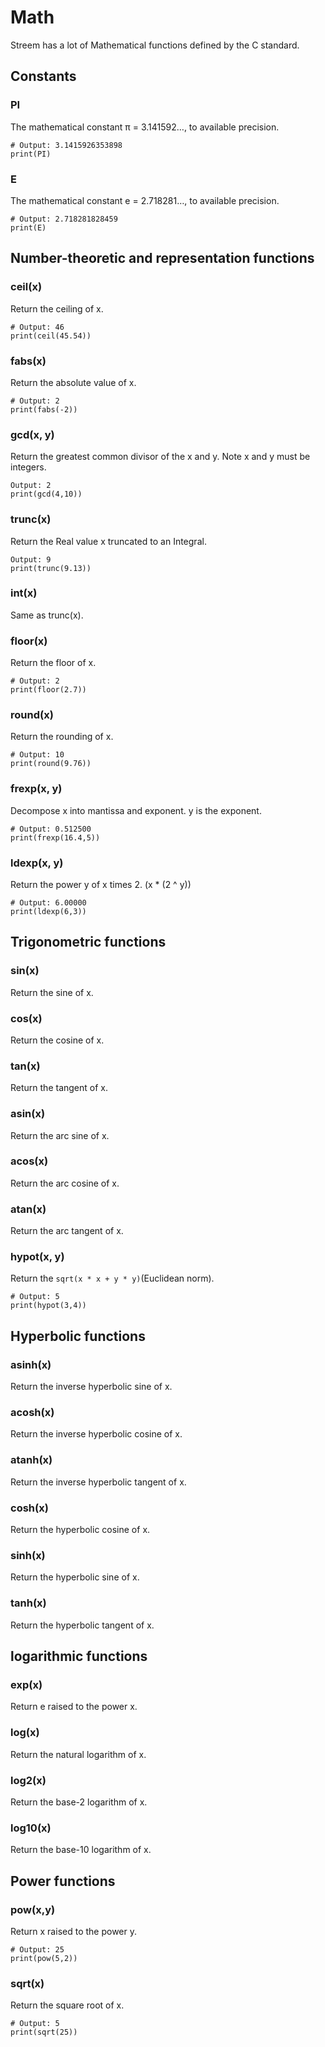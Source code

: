 # Math

Streem has a lot of Mathematical functions defined by the C standard.

## Constants

### PI

The mathematical constant π = 3.141592…, to available precision.

```
# Output: 3.1415926353898
print(PI)
```

### E

The mathematical constant e = 2.718281…, to available precision.

```
# Output: 2.718281828459
print(E)
```

## Number-theoretic and representation functions

### ceil(x)

Return the ceiling of x.

```
# Output: 46
print(ceil(45.54))
```

### fabs(x)

Return the absolute value of x.

```
# Output: 2
print(fabs(-2))
```

### gcd(x, y)

Return the greatest common divisor of the x and y. Note x and y must be integers.

```
Output: 2
print(gcd(4,10))
```

### trunc(x)

Return the Real value x truncated to an Integral.

```
Output: 9
print(trunc(9.13))
```

### int(x)

Same as trunc(x).

### floor(x)

Return the floor of x.

```
# Output: 2
print(floor(2.7))
```

### round(x)

Return the rounding of x.

```
# Output: 10
print(round(9.76))
```

### frexp(x, y)

Decompose x into mantissa and exponent. y is the exponent.

```
# Output: 0.512500
print(frexp(16.4,5))
```

### ldexp(x, y)

Return the power y of x times 2. (x * (2 ^ y))

```
# Output: 6.00000
print(ldexp(6,3))
```

## Trigonometric functions

### sin(x)

Return the sine of x.

### cos(x)

Return the cosine of x.

### tan(x)

Return the tangent of x.

### asin(x)

Return the arc sine of x.

### acos(x)

Return the arc cosine of x.

### atan(x)

Return the arc tangent of x.

### hypot(x, y)

Return the `sqrt(x * x + y * y)`(Euclidean norm).

```
# Output: 5
print(hypot(3,4))
```

## Hyperbolic functions

### asinh(x)

Return the inverse hyperbolic sine of x.

### acosh(x)

Return the inverse hyperbolic cosine of x.

### atanh(x)

Return the inverse hyperbolic tangent of x.

### cosh(x)

Return the hyperbolic cosine of x.

### sinh(x)

Return the hyperbolic sine of x.

### tanh(x)

Return the hyperbolic tangent of x.

## logarithmic functions

### exp(x)

Return e raised to the power x.

### log(x)

Return the natural logarithm of x.

### log2(x)

Return the base-2 logarithm of x.

### log10(x)

Return the base-10 logarithm of x.

## Power functions

### pow(x,y)

Return x raised to the power y.

```
# Output: 25
print(pow(5,2))
```

### sqrt(x)

Return the square root of x.

```
# Output: 5
print(sqrt(25))
```

